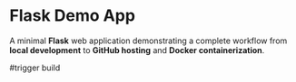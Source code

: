 # Flask Demo App

A minimal **Flask** web application demonstrating a complete workflow from **local development** to **GitHub hosting** and **Docker containerization**.

#trigger build
